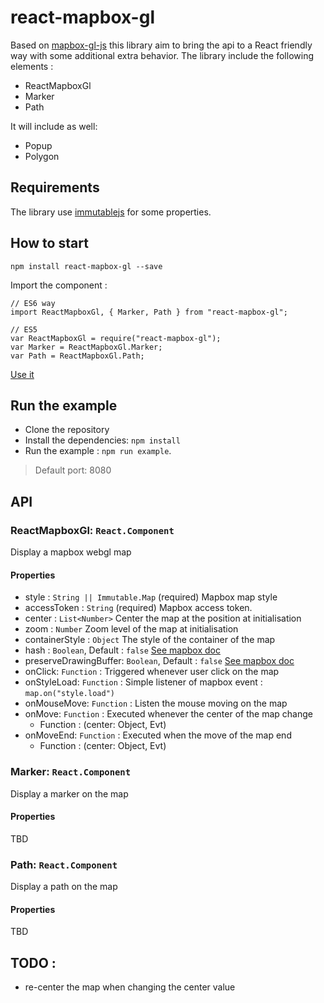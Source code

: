 # react-mapbox-gl

Based on [mapbox-gl-js](https://www.mapbox.com/mapbox-gl-js/api/) this library aim to bring the api to a React friendly way with some additional extra behavior.
The library include the following elements :

- ReactMapboxGl
- Marker
- Path

It will include as well:

- Popup
- Polygon

## Requirements

The library use [immutablejs](https://facebook.github.io/immutable-js/docs/#/) for some properties.

## How to start

```
npm install react-mapbox-gl --save
```

Import the component :

```
// ES6 way
import ReactMapboxGl, { Marker, Path } from "react-mapbox-gl";

// ES5
var ReactMapboxGl = require("react-mapbox-gl");
var Marker = ReactMapboxGl.Marker;
var Path = ReactMapboxGl.Path;
```

[Use it](example/map-example.js)

## Run the example

- Clone the repository
- Install the dependencies: `npm install`
- Run the example : `npm run example`.
> Default port: 8080


## API

### ReactMapboxGl: `React.Component`

Display a mapbox webgl map

#### Properties
- style : `String || Immutable.Map` (required) Mapbox map style
- accessToken : `String` (required) Mapbox access token.
- center : `List<Number>` Center the map at the position at initialisation
- zoom : `Number` Zoom level of the map at initialisation
- containerStyle : `Object` The style of the container of the map
- hash : `Boolean`, Default : `false` [See mapbox doc](https://www.mapbox.com/mapbox-gl-js/api/)
- preserveDrawingBuffer: `Boolean`, Default : `false` [See mapbox doc](https://www.mapbox.com/mapbox-gl-js/api/)
- onClick: `Function` : Triggered whenever user click on the map
- onStyleLoad: `Function` : Simple listener of mapbox event : `map.on("style.load")`
- onMouseMove: `Function` : Listen the mouse moving on the map
- onMove: `Function` : Executed whenever the center of the map change
  - Function : (center: Object<Number>, Evt)
- onMoveEnd: `Function` : Executed when the move of the map end
  - Function : (center: Object<Number>, Evt)

### Marker: `React.Component`

Display a marker on the map

#### Properties

TBD


### Path: `React.Component`

Display a path on the map

#### Properties

TBD

## TODO :

- re-center the map when changing the center value

